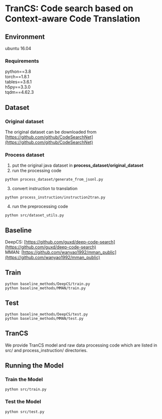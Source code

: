 # TranCS: Code search based on Context-aware Code Translation
## Environment
ubuntu 16.04
### Requirements
python==3.8  
torch==1.8.1  
tables==3.6.1  
h5py==3.3.0  
tqdm==4.62.3  

## Dataset
### Original dataset
The original dataset can be downloaded from [https://github.com/github/CodeSearchNet](https://github.com/github/CodeSearchNet)

### Process dataset
1. put the original java dataset in **process_dataset/original_dataset**
2. run the processing code
```shell
python process_dataset/generate_from_jsonl.py
```
3. convert instruction to translation 
```shell
python process_instruction/instruction2tran.py
```
4. run the preprocessing code
```shell
python src/dataset_utils.py
```

## Baseline
DeepCS: [https://github.com/guxd/deep-code-search](https://github.com/guxd/deep-code-search)  
MMAN: [https://github.com/wanyao1992/mman_public](https://github.com/wanyao1992/mman_public)
## Train
```shell
python baseline_methods/DeepCS/train.py
python baseline_methods/MMAN/train.py
```

## Test
```shell
python baseline_methods/DeepCS/test.py
python baseline_methods/MMAN/test.py
```

## TranCS
We provide TranCS model and raw data processing code which are listed in src/ and process_instruction/ directories.

## Running the Model
### Train the Model
```shell
python src/train.py
```
### Test the Model
```shell
python src/test.py
```
